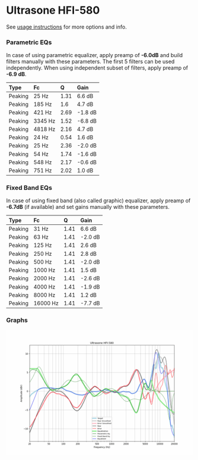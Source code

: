 # Ultrasone HFI-580
See [usage instructions](https://github.com/jaakkopasanen/AutoEq#usage) for more options and info.

### Parametric EQs
In case of using parametric equalizer, apply preamp of **-6.0dB** and build filters manually
with these parameters. The first 5 filters can be used independently.
When using independent subset of filters, apply preamp of **-6.9 dB**.

| Type    | Fc      |    Q | Gain    |
|:--------|:--------|:-----|:--------|
| Peaking | 25 Hz   | 1.31 | 6.6 dB  |
| Peaking | 185 Hz  | 1.6  | 4.7 dB  |
| Peaking | 421 Hz  | 2.69 | -1.8 dB |
| Peaking | 3345 Hz | 1.52 | -6.8 dB |
| Peaking | 4818 Hz | 2.16 | 4.7 dB  |
| Peaking | 24 Hz   | 0.54 | 1.6 dB  |
| Peaking | 25 Hz   | 2.36 | -2.0 dB |
| Peaking | 54 Hz   | 1.74 | -1.6 dB |
| Peaking | 548 Hz  | 2.17 | -0.6 dB |
| Peaking | 751 Hz  | 2.02 | 1.0 dB  |

### Fixed Band EQs
In case of using fixed band (also called graphic) equalizer, apply preamp of **-6.7dB**
(if available) and set gains manually with these parameters.

| Type    | Fc       |    Q | Gain    |
|:--------|:---------|:-----|:--------|
| Peaking | 31 Hz    | 1.41 | 6.6 dB  |
| Peaking | 63 Hz    | 1.41 | -2.0 dB |
| Peaking | 125 Hz   | 1.41 | 2.6 dB  |
| Peaking | 250 Hz   | 1.41 | 2.8 dB  |
| Peaking | 500 Hz   | 1.41 | -2.0 dB |
| Peaking | 1000 Hz  | 1.41 | 1.5 dB  |
| Peaking | 2000 Hz  | 1.41 | -2.6 dB |
| Peaking | 4000 Hz  | 1.41 | -1.9 dB |
| Peaking | 8000 Hz  | 1.41 | 1.2 dB  |
| Peaking | 16000 Hz | 1.41 | -7.7 dB |

### Graphs
![](./Ultrasone%20HFI-580.png)